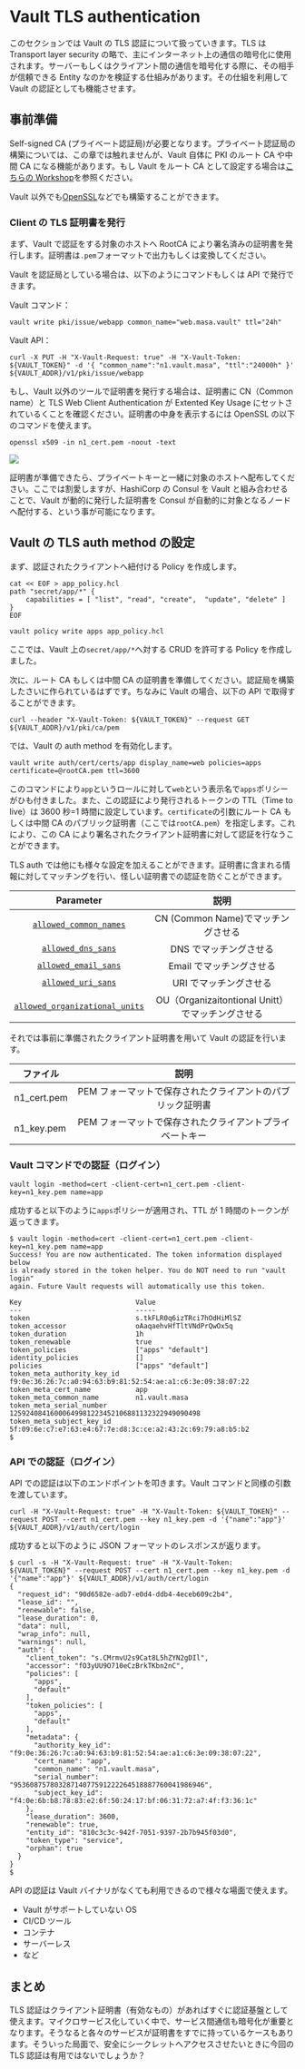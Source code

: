# Vault TLS authentication

このセクションでは Vault の TLS 認証について扱っていきます。TLS は Transport layer security の略で、主にインターネット上の通信の暗号化に使用されます。サーバーもしくはクライアント間の通信を暗号化する際に、その相手が信頼できる Entity なのかを検証する仕組みがあります。その仕組を利用して Vault の認証としても機能させます。



## 事前準備

Self-signed CA (プライベート認証局)が必要となります。プライベート認証局の構築については、この章では触れませんが、Vault 自体に PKI のルート CA や中間 CA になる機能があります。もし Vault をルート CA として設定する場合は[こちらの Workshop](./pki.md)を参照ください。

Vault 以外でも[OpenSSL](https://www.openssl.org/)などでも構築することができます。



### Client の TLS 証明書を発行

まず、Vault で認証をする対象のホストへ RootCA により署名済みの証明書を発行します。証明書は`.pem`フォーマットで出力もしくは変換してください。

Vault を認証局としている場合は、以下のようにコマンドもしくは API で発行できます。

Vault コマンド：

```shell
vault write pki/issue/webapp common_name="web.masa.vault" ttl="24h"
```

Vault API：

```shell
curl -X PUT -H "X-Vault-Request: true" -H "X-Vault-Token: ${VAULT_TOKEN}" -d '{ "common_name":"n1.vault.masa", "ttl":"24000h" }' ${VAULT_ADDR}/v1/pki/issue/webapp
```

もし、Vault 以外のツールで証明書を発行する場合は、証明書に CN（Common name）と TLS Web Client Authentication が Extented Key Usage にセットされているくことを確認ください。証明書の中身を表示するには OpenSSL の以下のコマンドを使えます。

```shell
openssl x509 -in n1_cert.pem -noout -text
```


<kbd>
  <img src="../assets/auth_tls/tls_cert_check.png">
</kbd>


証明書が準備できたら、プライベートキーと一緒に対象のホストへ配布してください。ここでは割愛しますが、HashiCorp の Consul を Vault と組み合わせることで、Vault が動的に発行した証明書を Consul が自動的に対象となるノードへ配付する、という事が可能になります。



## Vault の TLS auth method の設定

まず、認証されたクライアントへ紐付ける Policy を作成します。

```shell
cat << EOF > app_policy.hcl
path "secret/app/*" {
	capabilities = [ "list", "read", "create",  "update", "delete" ]
}
EOF

vault policy write apps app_policy.hcl
```

ここでは、Vault 上の`secret/app/*`へ対する CRUD を許可する Policy を作成しました。

次に、ルート CA もしくは中間 CA の証明書を準備してください。認証局を構築したさいに作られているはずです。ちなみに Vault の場合、以下の API で取得することができます。

```shell
curl --header "X-Vault-Token: ${VAULT_TOKEN}" --request GET ${VAULT_ADDR}/v1/pki/ca/pem

```

では、Vault の auth method を有効化します。

```shell
vault write auth/cert/certs/app display_name=web policies=apps certificate=@rootCA.pem ttl=3600 
```

このコマンドにより`app`というロールに対して`web`という表示名で`apps`ポリシーがひも付きました。また、この認証により発行されるトークンの TTL（Time to live）は 3600 秒=1 時間に設定しています。`certificate`の引数にルート CA もしくは中間 CA のパブリック証明書（ここでは`rootCA.pem`）を指定します。これにより、この CA により署名されたクライアント証明書に対して認証を行なうことができます。

TLS auth では他にも様々な設定を加えることができます。証明書に含まれる情報に対してマッチングを行い、怪しい証明書での認証を防ぐことができます。

|                          Parameter                           |                       説明                       |
| :----------------------------------------------------------: | :----------------------------------------------: |
| [`allowed_common_names`](https://www.vaultproject.io/api/auth/cert#allowed_common_names) |        CN (Common Name)でマッチングさせる        |
| [`allowed_dns_sans`](https://www.vaultproject.io/api/auth/cert#allowed_dns_sans) |              DNS でマッチングさせる               |
| [`allowed_email_sans`](https://www.vaultproject.io/api/auth/cert#allowed_email_sans) |             Email でマッチングさせる              |
| [`allowed_uri_sans`](https://www.vaultproject.io/api/auth/cert#allowed_uri_sans) |              URI でマッチングさせる               |
| [`allowed_organizational_units`](https://www.vaultproject.io/api/auth/cert#allowed_organizational_units) | OU（Organizaitontional Unitt）でマッチングさせる |



それでは事前に準備されたクライアント証明書を用いて Vault の認証を行います。

| ファイル    |                           説明                            |
| ----------- | :-------------------------------------------------------: |
| n1_cert.pem | PEM フォーマットで保存されたクライアントのパブリック証明書 |
| n1_key.pem  |  PEM フォーマットで保存されたクライアントプライベートキー  |



### Vault コマンドでの認証（ログイン）

```shell
vault login -method=cert -client-cert=n1_cert.pem -client-key=n1_key.pem name=app 
```

成功すると以下のように`apps`ポリシーが適用され、TTL が 1 時間のトークンが返ってきます。

```shell
$ vault login -method=cert -client-cert=n1_cert.pem -client-key=n1_key.pem name=app 
Success! You are now authenticated. The token information displayed below
is already stored in the token helper. You do NOT need to run "vault login"
again. Future Vault requests will automatically use this token.

Key                            Value
---                            -----
token                          s.tkFLR0q6izTRci7hOdHiMlSZ
token_accessor                 oAaqaehvHfTltVNdPrQwOx5q
token_duration                 1h
token_renewable                true
token_policies                 ["apps" "default"]
identity_policies              []
policies                       ["apps" "default"]
token_meta_authority_key_id    f9:0e:36:26:7c:a0:94:63:b9:81:52:54:ae:a1:c6:3e:09:38:07:22
token_meta_cert_name           app
token_meta_common_name         n1.vault.masa
token_meta_serial_number       12592408416000649981223452106881132322949090498
token_meta_subject_key_id      5f:09:6e:c7:e7:63:e4:67:7e:d8:3c:ce:a2:43:2c:69:79:a8:b5:b2
$ 
```



### API での認証（ログイン）

API での認証は以下のエンドポイントを叩きます。Vault コマンドと同様の引数を渡しています。

```shell
curl -H "X-Vault-Request: true" -H "X-Vault-Token: ${VAULT_TOKEN}" --request POST --cert n1_cert.pem --key n1_key.pem -d '{"name":"app"}' ${VAULT_ADDR}/v1/auth/cert/login
```

成功すると以下のように JSON フォーマットのレスポンスが返ります。

```shell
$ curl -s -H "X-Vault-Request: true" -H "X-Vault-Token: ${VAULT_TOKEN}" --request POST --cert n1_cert.pem --key n1_key.pem -d '{"name":"app"}' ${VAULT_ADDR}/v1/auth/cert/login
{
  "request_id": "90d6582e-adb7-e0d4-ddb4-4eceb609c2b4",
  "lease_id": "",
  "renewable": false,
  "lease_duration": 0,
  "data": null,
  "wrap_info": null,
  "warnings": null,
  "auth": {
    "client_token": "s.CMrmvU2s9Cat8L5hZYN2gDIl",
    "accessor": "fO3yUU9O710eCzBrkTKbn2nC",
    "policies": [
      "apps",
      "default"
    ],
    "token_policies": [
      "apps",
      "default"
    ],
    "metadata": {
      "authority_key_id": "f9:0e:36:26:7c:a0:94:63:b9:81:52:54:ae:a1:c6:3e:09:38:07:22",
      "cert_name": "app",
      "common_name": "n1.vault.masa",
      "serial_number": "95360875780328714077591222264518887760041986946",
      "subject_key_id": "f4:0e:6b:b8:78:83:e2:6f:50:24:17:bf:06:31:72:a7:4f:f3:36:1c"
    },
    "lease_duration": 3600,
    "renewable": true,
    "entity_id": "810c3c3c-942f-7051-9397-2b7b945f03d0",
    "token_type": "service",
    "orphan": true
  }
}
$
```



API の認証は Vault バイナリがなくても利用できるので様々な場面で使えます。

- Vault がサポートしていない OS
- CI/CD ツール
- コンテナ
- サーバーレス
- など



## まとめ

TLS 認証はクライアント証明書（有効なもの）があればすぐに認証基盤として使えます。マイクロサービス化していく中で、サービス間通信も暗号化が重要となります。そうなると各々のサービスが証明書をすでに持っているケースもあります。そういった局面で、安全にシークレットへアクセスさせたいときに今回の TLS 認証は有用ではないでしょうか？



